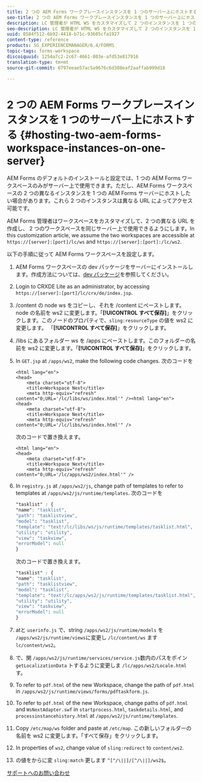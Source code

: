 ```yaml
---
title: 2 つの AEM Forms ワークプレースインスタンスを 1 つのサーバー上にホストする
seo-title: 2 つの AEM Forms ワークプレースインスタンスを 1 つのサーバー上にホストする
description: LC 管理者が HTML WS をカスタマイズして 2 つのインスタンスを 1 つのサーバーにホストし、異なる URL を使ってアクセスできるようにする方法。
seo-description: LC 管理者が HTML WS をカスタマイズして 2 つのインスタンスを 1 つのサーバーにホストし、異なる URL を使ってアクセスできるようにする方法。
uuid: 0584f512-6b92-4418-b71c-93605cfa1927
content-type: reference
products: SG_EXPERIENCEMANAGER/6.4/FORMS
topic-tags: forms-workspace
discoiquuid: 1254a7c2-2c67-4661-803e-afd53e817916
translation-type: tm+mt
source-git-commit: 0797eeae57ac5a9676c6d308eaf2aaffab999d18

---
```



# 2 つの AEM Forms ワークプレースインスタンスを 1 つのサーバー上にホストする {#hosting-two-aem-forms-workspace-instances-on-one-server}

AEM Forms のデフォルトのインストールと設定では、1 つの AEM Forms ワークスペースのみがサーバー上で使用できます。ただし、AEM Forms ワークスペースの 2 つの異なるインスタンスを 1 つの AEM Forms サーバーにホストしたい場合があります。これら 2 つのインスタンスは異なる URL によってアクセス可能です。

AEM Forms 管理者はワークスペースをカスタマイズして、2 つの異なる URL を作成し、 2 つのワークスペースを同じサーバー上で使用できるようにします。In this customization article, we assume the two workspaces are accessible at `https://[server]:[port]/lc/ws` and `https://[server]:[port]:/lc/ws2`.

以下の手順に従って AEM Forms ワークスペースを設定します。

1. AEM Forms ワークスペースの dev パッケージをサーバーにインストールします。作成方法については、[dev パッケージ](/help/forms/using/introduction-customizing-html-workspace.md#p-crx-package-p)を参照してください。
1. Login to CRXDE Lite as an administrator, by accessing `https://[server]:[port]/lc/crx/de/index.jsp`.
1. /content の node ws をコピーし、それを /content にペーストします。node の名前を ws2 に変更します。「**[!UICONTROL すべて保存]**」をクリックします。このノードのプロパティで、`sling:resourceType` の値を ws2 に変更します。 「**[!UICONTROL すべて保存]**」をクリックします。

1. /libs にあるフォルダー ws を /apps にペーストします。このフォルダーの名前を ws2 に変更します。「**[!UICONTROL すべて保存]**」をクリックします。
1. In `GET.jsp` at `/apps/ws2`, make the following code changes. 次のコードを

   ```
   <html lang="en">
   <head>
       <meta charset="utf-8">
       <title>Workspace Next</title>
       <meta http-equiv="refresh" content="0;URL='/lc/libs/ws/index.html'" /><html lang="en">
   <head>
       <meta charset="utf-8">
       <title>Workspace Next</title>
       <meta http-equiv="refresh" content="0;URL='/lc/libs/ws/index.html'" />
   ```

   次のコードで置き換えます。

   ```
   <html lang="en">
   <head>
       <meta charset="utf-8">
       <title>Workspace Next</title>
       <meta http-equiv="refresh" content="0;URL='/lc/apps/ws2/index.html'" />
   ```

1. In `registry.js` at `/apps/ws2/js`, change path of templates to refer to templates at `/apps/ws2/js/runtime/templates`. 次のコードを

   ```css
   "tasklist" : {
   "name": "tasklist",
   "path": "tasklistview",
   "model": "tasklist",
   "template": "text!/lc/libs/ws/js/runtime/templates/tasklist.html",
   "utility": "utility",
   "view": "taskview",
   "errorModel": null
   }
   ```

   次のコードで置き換えます。

   ```css
   "tasklist" : {
   "name": "tasklist",
   "path": "tasklistview",
   "model": "tasklist",
   "template": "text!/lc/apps/ws2/js/runtime/templates/tasklist.html",
   "utility": "utility",
   "view": "taskview",
   "errorModel": null
   }
   ```

1. atと `userinfo.js` で、string `/apps/ws2/js/runtime/models` を `/apps/ws2/js/runtime/views`に変更し `/lc/content/ws` ます `lc/content/ws2`。

1. で、関 `/apps/ws2/js/runtime/services/service.js`数内のパスをポイン `getLocalizationData` トするように変更しま `/lc/apps/ws2/Locale.html`す。

1. To refer to `pdf.html` of the new Workspace, change the path of `pdf.html` in `/apps/ws2/js/runtime/views/forms/pdftaskform.js`.

1. To refer to `pdf.html` of the new Workspace, change paths of `pdf.html` and `WsNextAdapter.swf` in `startprocess.html`, `taskdetails.html`, and `processinstancehistory.html` at `/apps/ws2/js/runtime/templates`.

1. Copy `/etc/map/ws` folder and paste at `/etc/map`. この新しいフォルダーの名前を ws2 に変更します。「すべて保存」をクリックします。

1. In properties of `ws2`, change value of `sling:redirect` to `content/ws2`.

1. の値をからに変 `sling:match` 更します `^[^/\||]/[^/\||]/ws2$`。

[サポートへのお問い合わせ](https://www.adobe.com/account/sign-in.supportportal.html)
